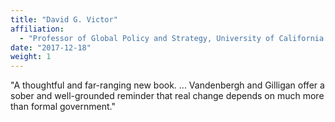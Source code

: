 ```yaml
---
title: "David G. Victor"
affiliation:
  - "Professor of Global Policy and Strategy, University of California San Diego"
date: "2017-12-18"
weight: 1
---
```

"A thoughtful and far-ranging new book. ... Vandenbergh and Gilligan offer a sober and well-grounded reminder that real change depends on much more than formal government."

